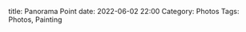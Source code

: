 title: Panorama Point
date: 2022-06-02 22:00
Category: Photos
Tags: Photos, Painting 

<!-- img PanoramaPoint jpg 1 An artist painting the landscape at Panorama Point at Golden Gate Canyon State Park -->

[^1]: (AijazCC)

